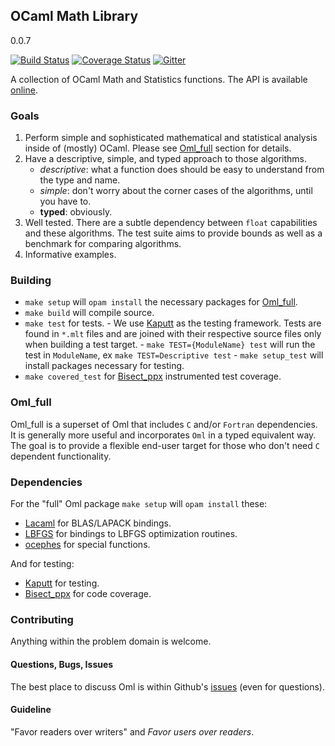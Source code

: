 OCaml Math Library
------------------

0.0.7

[![Build Status](https://travis-ci.org/hammerlab/oml.svg?branch=master)](https://travis-ci.org/hammerlab/oml/)
[![Coverage Status](https://coveralls.io/repos/hammerlab/oml/badge.svg?branch=HEAD&service=github)](https://coveralls.io/github/hammerlab/oml?branch=HEAD)
[![Gitter](https://badges.gitter.im/Join%20Chat.svg)](https://gitter.im/hammerlab/oml?utm_source=badge&utm_medium=badge&utm_campaign=pr-badge)


A collection of OCaml Math and Statistics functions.
The API is available [online](http://hammerlab.github.io/oml/index.html).

### Goals

  1. Perform simple and sophisticated mathematical and statistical analysis
      inside of (mostly) OCaml. Please see [Oml_full](#oml_full) section
      for details.
  2. Have a descriptive, simple, and typed approach to those algorithms.
      - _descriptive_: what a function does should be easy to understand from
        the type and name.
      - _simple_: don't worry about the corner cases of the algorithms, until
        you have to.
      - __typed__: obviously.
  3. Well tested. There are a subtle dependency between `float` capabilities
     and these algorithms. The test suite aims to provide bounds as well as a
     benchmark for comparing algorithms.
  4. Informative examples.

### Building

  - `make setup` will `opam install` the necessary packages for
       [Oml_full](#oml_full).
  - `make build` will compile source.
  - `make test` for tests.
        - We use [Kaputt](http://kaputt.x9c.fr/) as the testing framework. Tests
        are found in `*.mlt` files and are joined with their respective source
        files only when building a test target.
        - `make TEST={ModuleName} test` will run the test in `ModuleName`,
           ex `make TEST=Descriptive test`
        - `make setup_test` will install packages necessary for testing.
  - `make covered_test` for [Bisect_ppx](https://github.com/rleonid/bisect_ppx)
      instrumented test coverage.

### <a name="oml_full">Oml_full</a>

  Oml_full is a superset of Oml that includes `C` and/or `Fortran` dependencies.
  It is generally more useful and incorporates `Oml` in a typed equivalent way.
  The goal is to provide a flexible end-user target for those who don't need
  `C` dependent functionality.

### Dependencies

  For the "full" Oml package `make setup` will `opam install` these:

  - [Lacaml](https://github.com/mmottl/lacaml) for BLAS/LAPACK bindings.
  - [LBFGS](https://github.com/Chris00/L-BFGS-ocaml) for bindings to LBFGS
      optimization routines.
  - [ocephes](https://github.com/rleonid/ocephes) for special functions.

  And for testing:

  - [Kaputt](http://kaputt.x9c.fr/) for testing.
  - [Bisect_ppx](https://github.com/rleonid/bisect_ppx) for code coverage.

### Contributing

Anything within the problem domain is welcome.

#### Questions, Bugs, Issues

The best place to discuss Oml is within Github's
[issues](https://github.com/hammerlab/oml/issues) (even for questions).

#### Guideline

"Favor readers over writers" and _Favor users over readers_.
